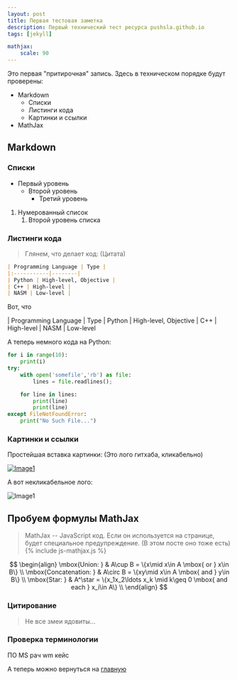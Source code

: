 ```yaml
---
layout: post
title: Первая тестовая заметка
description: Первый технический тест ресурса pushsla.github.io
tags: [jekyll]

mathjax:
    scale: 90
---
```


Это первая "притирочная" запись. Здесь в техническом порядке будут проверены:
* Markdown
    * Списки
    * Листинги кода
    * Картинки и ссылки
* MathJax
<!--more-->

## Markdown
### Списки
* Первый уровень
    * Второй уровень
        * Третий уровень

1. Нумерованный список
    1. Второй уровень списка

### Листинги кода
> Глянем, что делает код: (Цитата)

```markdown
| Programming Language | Type |
|:-----------|--------|
| Python | High-level, Objective |
| C++ | High-level |
| NASM | Low-level |
```

Вот, что

| Programming Language | Type
| Python | High-level, Objective
| C++ | High-level
| NASM | Low-level

А теперь немного кода на Python:
```python
for i in range(10):
    print(i)
try:
    with open('somefile','rb') as file:
        lines = file.readlines();

    for line in lines:
        print(line)
        print(line)
except FileNotFoundError:
    print("No Such File...")
```

### Картинки и ссылки
Простейшая вставка картинки: (Это лого гитхаба, кликабельно)

[![Image1](https://github.githubassets.com/images/modules/logos_page/GitHub-Mark.png)](https://github.com)

А вот некликабельное лого:

![Image1](https://github.githubassets.com/images/modules/logos_page/GitHub-Mark.png)


## Пробуем формулы MathJax
> MathJax -- JavaScript код. Если он используется на странице, будет специальное предупреждение. (В этом посте оно тоже есть)
{% include js-mathjax.js %}

$$
\begin{align}
\mbox{Union: } & A\cup B = \{x\mid x\in A \mbox{ or } x\in B\} \\
\mbox{Concatenation: } & A\circ B  = \{xy\mid x\in A \mbox{ and } y\in B\} \\
\mbox{Star: } & A^\star  = \{x_1x_2\ldots x_k \mid  k\geq 0 \mbox{ and each } x_i\in A\} \\
\end{align}
$$

### Цитирование
> Не все змеи ядовиты...

### Проверка терминологии
ПО MS рач wm кейс

А теперь можно вернуться на [главную](/)

